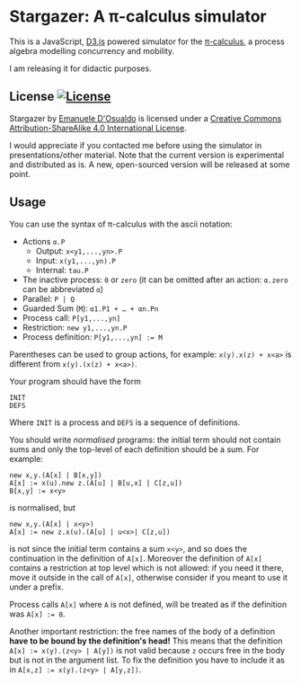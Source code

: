 # Stargazer: A &pi;-calculus simulator

This is a JavaScript, [D3.js][d3] powered simulator for the [&pi;-calculus][wikipedia], a process algebra modelling concurrency and mobility.

I am releasing it for didactic purposes.

## License [![License](https://i.creativecommons.org/l/by-sa/4.0/80x15.png "License")][license]

Stargazer by [Emanuele D'Osualdo][home] is licensed under a
[Creative Commons Attribution-ShareAlike 4.0 International License](http://creativecommons.org/licenses/by-sa/4.0/).

I would appreciate if you contacted me before using the simulator in presentations/other material.
Note that the current version is experimental and distributed as is.
A new, open-sourced version will be released at some point.

## Usage
You can use the syntax of π-calculus with the ascii notation:

*   Actions `α.P`
    *   Output: `x<y1,...,yn>.P`
    *   Input: `x(y1,...,yn).P`
    *   Internal: `tau.P`
*   The inactive process: `0` or `zero` (it can be omitted after an action: `α.zero` can be abbreviated `α`)
*   Parallel: `P | Q`
*   Guarded Sum (`M`): `α1.P1 + … + αn.Pn`
*   Process call: `P[y1,...,yn]`
*   Restriction: `new y1,...,yn.P`
*   Process definition: `P[y1,...,yn] := M`

Parentheses can be used to group actions, for example: `x(y).x(z) + x<a>` is different from `x(y).(x(z) + x<a>)`.

Your program should have the form

    INIT
    DEFS

Where `INIT` is a process and `DEFS` is a sequence of definitions.

You should write _normalised_ programs: the initial term should not contain sums and only the top-level of each definition should be a sum. For example:

    new x,y.(A[x] | B[x,y])
    A[x] := x(u).new z.(A[u] | B[u,x] | C[z,u])
    B[x,y] := x<y>

is normalised, but

    new x,y.(A[x] | x<y>)
    A[x] := new z.x(u).(A[u] | u<x>| C[z,u])

is not since the initial term contains a sum `x<y>`, and so does the continuation in the definition of `A[x]`. Moreover the definition of `A[x]` contains a restriction at top level which is not allowed: if you need it there, move it outside in the call of `A[x]`, otherwise consider if you meant to use it under a prefix.

Process calls `A[x]` where `A` is not defined, will be treated as if the definition was `A[x] := 0`.

Another important restriction: the free names of the body of a definition **have to be bound by the definition's head!** This means that the definition `A[x] := x(y).(z<y> | A[y])` is not valid because `z` occurs free in the body but is not in the argument list. To fix the definition you have to include it as in `A[x,z] := x(y).(z<y> | A[y,z])`.


[wikipedia]: http://en.wikipedia.org/wiki/Pi-calculus
[license]: http://creativecommons.org/licenses/by-sa/4.0/
[home]: http://emanueledosualdo.com
[d3]: https://d3js.org/